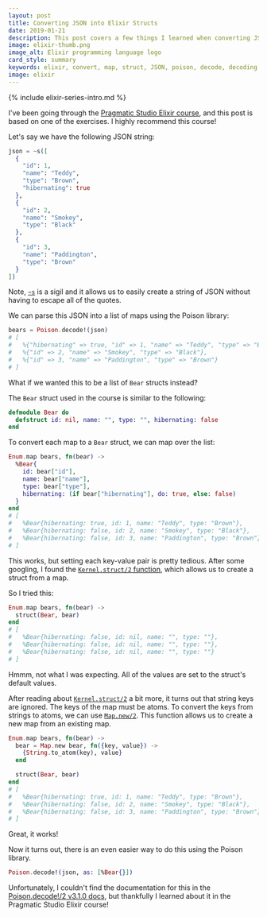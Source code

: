 ```yaml
---
layout: post
title: Converting JSON into Elixir Structs
date: 2019-01-21
description: This post covers a few things I learned when converting JSON into Elixir structs.
image: elixir-thumb.png
image_alt: Elixir programming language logo
card_style: summary
keywords: elixir, convert, map, struct, JSON, poison, decode, decoding
image: elixir
---
```


{% include elixir-series-intro.md %}

I've been going through the [Pragmatic Studio Elixir course](https://pragmaticstudio.com/courses/elixir), and this post is based on one of the exercises. I highly recommend this course!

Let's say we have the following JSON string:

```elixir
json = ~s([
  {
    "id": 1,
    "name": "Teddy",
    "type": "Brown",
    "hibernating": true
  },
  {
    "id": 2,
    "name": "Smokey",
    "type": "Black"
  },
  {
    "id": 3,
    "name": "Paddington",
    "type": "Brown"
  }
])
```

Note, [`~s`](https://hexdocs.pm/elixir/Kernel.html#sigil_s/2) is a sigil and it allows us to easily create a string of JSON without having to escape all of the quotes.

We can parse this JSON into a list of maps using the Poison library:

```elixir
bears = Poison.decode!(json)
# [
#   %{"hibernating" => true, "id" => 1, "name" => "Teddy", "type" => "Brown"},
#   %{"id" => 2, "name" => "Smokey", "type" => "Black"},
#   %{"id" => 3, "name" => "Paddington", "type" => "Brown"}
# ]
```

What if we wanted this to be a list of `Bear` structs instead?

The `Bear` struct used in the course is similar to the following:

```elixir
defmodule Bear do
  defstruct id: nil, name: "", type: "", hibernating: false
end
```

To convert each map to a `Bear` struct, we can map over the list:

```elixir
Enum.map bears, fn(bear) ->
  %Bear{
    id: bear["id"],
    name: bear["name"],
    type: bear["type"],
    hibernating: (if bear["hibernating"], do: true, else: false)
  }
end
# [
#   %Bear{hibernating: true, id: 1, name: "Teddy", type: "Brown"},
#   %Bear{hibernating: false, id: 2, name: "Smokey", type: "Black"},
#   %Bear{hibernating: false, id: 3, name: "Paddington", type: "Brown"}
# ]
```

This works, but setting each key-value pair is pretty tedious. After some googling, I found the [`Kernel.struct/2` function](https://hexdocs.pm/elixir/Kernel.html#struct/2), which allows us to create a struct from a map.

So I tried this:

```elixir
Enum.map bears, fn(bear) ->
  struct(Bear, bear)
end
# [
#   %Bear{hibernating: false, id: nil, name: "", type: ""},
#   %Bear{hibernating: false, id: nil, name: "", type: ""},
#   %Bear{hibernating: false, id: nil, name: "", type: ""}
# ]
```

Hmmm, not what I was expecting. All of the values are set to the struct's default values.

After reading about [`Kernel.struct/2`](https://hexdocs.pm/elixir/Kernel.html#struct/2) a bit more, it turns out that string keys are ignored. The keys of the map must be atoms. To convert the keys from strings to atoms, we can use [`Map.new/2`](https://hexdocs.pm/elixir/Map.html#new/2). This function allows us to create a new map from an existing map.

```elixir
Enum.map bears, fn(bear) ->
  bear = Map.new bear, fn({key, value}) ->
    {String.to_atom(key), value}
  end

  struct(Bear, bear)
end
# [
#   %Bear{hibernating: true, id: 1, name: "Teddy", type: "Brown"},
#   %Bear{hibernating: false, id: 2, name: "Smokey", type: "Black"},
#   %Bear{hibernating: false, id: 3, name: "Paddington", type: "Brown"}
# ]
```

Great, it works!

Now it turns out, there is an even easier way to do this using the Poison library.

```elixir
Poison.decode!(json, as: [%Bear{}])
```

Unfortunately, I couldn't find the documentation for this in the [Poison.decode!/2 v3.1.0 docs](https://hexdocs.pm/poison/3.1.0/Poison.html#decode!/2), but thankfully I learned about it in the Pragmatic Studio Elixir course!
